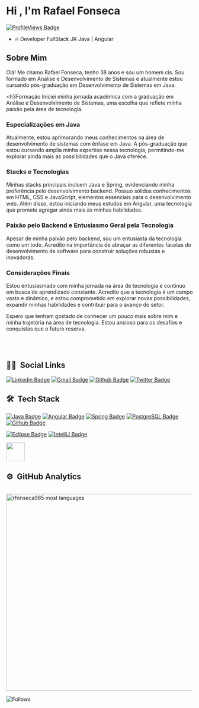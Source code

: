 
<h1 align="left">Hi , I'm Rafael Fonseca</h1>

[![ProfileViews Badge](https://komarev.com/ghpvc/?username=rfonseca985&color=red)](https://github.com/rfonseca985)

- 🔥  Developer FullStack JR Java | Angular

<h2>Sobre Mim</h2>

Olá! Me chamo Rafael Fonseca, tenho 38 anos e sou um homem cis. Sou formado em Análise e Desenvolvimento de Sistemas e atualmente estou cursando pós-graduação em Desenvolvimento de Sistemas em Java. 

<h3Formação</h3>
Iniciei minha jornada acadêmica com a graduação em Análise e Desenvolvimento de Sistemas, uma escolha que reflete minha paixão pela área de tecnologia.

<h3>Especializações em Java</h3>
Atualmente, estou aprimorando meus conhecimentos na área de desenvolvimento de sistemas com ênfase em Java. A pós-graduação que estou cursando amplia minha expertise nessa tecnologia, permitindo-me explorar ainda mais as possibilidades que o Java oferece.

<h3>Stacks e Tecnologias</h3>
Minhas stacks principais incluem Java e Spring, evidenciando minha preferência pelo desenvolvimento backend. Possuo sólidos conhecimentos em HTML, CSS e JavaScript, elementos essenciais para o desenvolvimento web. Além disso, estou iniciando meus estudos em Angular, uma tecnologia que promete agregar ainda mais às minhas habilidades.

<h3>Paixão pelo Backend e Entusiasmo Geral pela Tecnologia</h3>
Apesar de minha paixão pelo backend, sou um entusiasta da tecnologia como um todo. Acredito na importância de abraçar as diferentes facetas do desenvolvimento de software para construir soluções robustas e inovadoras.

<h3>Considerações Finais</h3>
Estou entusiasmado com minha jornada na área de tecnologia e continuo em busca de aprendizado constante. Acredito que a tecnologia é um campo vasto e dinâmico, e estou comprometido em explorar novas possibilidades, expandir minhas habilidades e contribuir para o avanço do setor.

Espero que tenham gostado de conhecer um pouco mais sobre mim e minha trajetória na área de tecnologia. Estou ansioso para os desafios e conquistas que o futuro reserva.

<br><br>
## 🧔🏻 &nbsp;Social Links
[![Linkedin Badge](https://img.shields.io/badge/-LinkedIn-blue?style=flat-square&logo=Linkedin&logoColor=white&link=https://www.linkedin.com/in/rfonseca-3a001b180/)](https://www.linkedin.com/in/rfonseca-3a001b180/)
[![Gmail Badge](https://img.shields.io/badge/-Gmail-c14438?style=flat-square&logo=Gmail&logoColor=white&link=mailto:rfonseca985@gmail.com)](mailto:rfonseca985@gmail.com)
[![Github Badge](https://img.shields.io/badge/-Github-000?style=flat-square&logo=Github&logoColor=white&link=https://github.com/rfonseca985)](https://github.com/rfonseca985)
[![Twitter Badge](https://img.shields.io/badge/Twitter-1DA1F2?style=flat-square&logo=twitter&logoColor=white)](https://twitter.com/rfonseca85)


## 🛠 &nbsp;Tech Stack

[![Java Badge](https://img.shields.io/badge/Java-ED8B00?style=flat-square&logo=java&logoColor=white)](https://www.java.com/pt-BR/)
[![Angular Badge](https://img.shields.io/badge/Angular-DD0031?style=flat-square&logo=angular&logoColor=white)](https://angular.io/)
[![Spring Badge](https://img.shields.io/badge/Spring-6DB33F?style=flat-square&logo=spring&logoColor=white)](https://spring.io/)
[![PostgreSQL Badge](https://img.shields.io/badge/PostgreSQL-316192?style=flat-square&logo=postgresql&logoColor=white)](https://www.postgresql.org/)
[![Github Badge](https://img.shields.io/badge/Github-181717?style=flat-square&logo=github&logoColor=white)](https://github.com/)




[![Eclipse Badge](https://img.shields.io/badge/Eclipse-2C2255?style=flat-square&logo=eclipse&logoColor=white)](https://www.eclipse.org/)
[![IntelliJ Badge](https://img.shields.io/badge/IntelliJ-000000?style=flat-square&logo=intellijidea&logoColor=white)](https://www.jetbrains.com/idea/)


[<img src="Formação Java Developer" height="50"></a>](https://hermes.dio.me/tracks/da6041a9-80ef-409e-bd50-5e7be4dfadf6.png)
<br/>

## ⚙️ &nbsp;GitHub Analytics

<!-- ![snake gif](https://github.com/rfonseca985/rfonseca985/blob/output/github-contribution-grid-snake.svg)
<p align="left"> -->


<br>
<img width="530em" src="https://github-readme-stats.vercel.app/api/top-langs/?username=rfonseca985&layout=compact&theme=vision-friendly-dark" alt="rfonseca985 most languages"/>
</p>

![Follows](https://img.shields.io/github/followers/rfonseca985?label=Followers)




